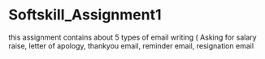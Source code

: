# Softskill_Assignment1


this assignment contains about 5 types of email writing ( Asking for salary raise, letter of apology, thankyou email, reminder email, resignation email
